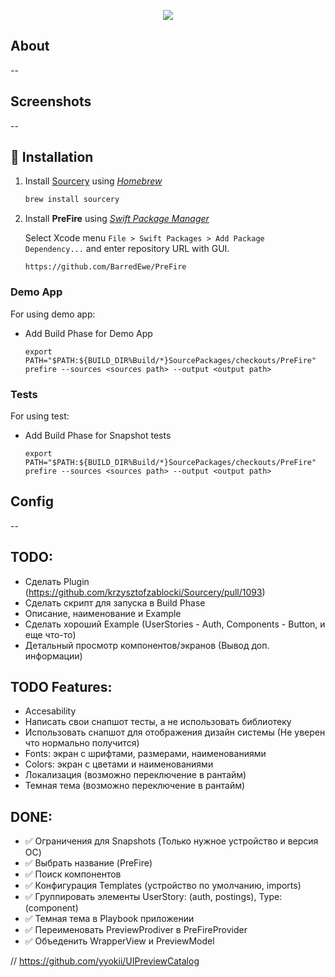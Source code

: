 <p align="center"><img src="https://i.ibb.co/dfXqwpn/Group-14.png" /></p>

## About

--

## Screenshots

--

## 🚀 Installation

1. Install [Sourcery](https://github.com/krzysztofzablocki/Sourcery) using _[Homebrew](https://brew.sh)_
    ```bash
    brew install sourcery
    ```
2. Install **PreFire** using _[Swift Package Manager](https://developer.apple.com/documentation/xcode/adding_package_dependencies_to_your_app)_

    Select Xcode menu `File > Swift Packages > Add Package Dependency...` and enter repository URL with GUI.
    ```
    https://github.com/BarredEwe/PreFire
    ```
### **Demo App**
For using demo app:
 - Add Build Phase for Demo App 
    ```
    export PATH="$PATH:${BUILD_DIR%Build/*}SourcePackages/checkouts/PreFire"
    prefire --sources <sources path> --output <output path>
    ```

### **Tests**
For using test:
- Add Build Phase for Snapshot tests 
    ```
    export PATH="$PATH:${BUILD_DIR%Build/*}SourcePackages/checkouts/PreFire"
    prefire --sources <sources path> --output <output path>
    ```

## Config

--
## TODO: 
- Сделать Plugin (https://github.com/krzysztofzablocki/Sourcery/pull/1093)
- Сделать скрипт для запуска в Build Phase
- Описание, наименование и Example
- Сделать хороший Example (UserStories - Auth, Components - Button, и еще что-то)
- Детальный просмотр компонентов/экранов (Вывод доп. информации)

## TODO Features:
- Accesability
- Написать свои снапшот тесты, а не использовать библиотеку
- Использовать снапшот для отображения дизайн системы (Не уверен что нормально получится)  
- Fonts: экран с шрифтами, размерами, наименованиями
- Colors: экран с цветами и наименованиями
- Локализация (возможно переключение в рантайм)
- Темная тема (возможно переключение в рантайм)

## DONE:
- ✅ Ограничения для Snapshots (Только нужное устройство и версия ОС)
- ✅ Выбрать название (PreFire)
- ✅ Поиск компонентов
- ✅ Конфигурация Templates (устройство по умолчанию, imports)
- ✅ Группировать элементы UserStory: (auth, postings), Type: (component)
- ✅ Темная тема в Playbook приложении
- ✅ Переименовать PreviewProdiver в PreFireProvider
- ✅ Объеденить WrapperView и PreviewModel

// https://github.com/yyokii/UIPreviewCatalog
